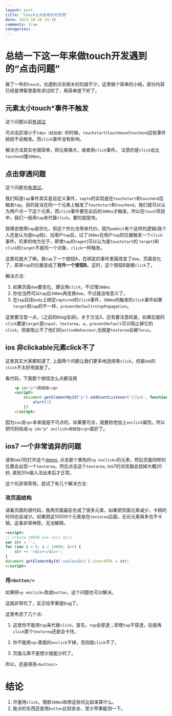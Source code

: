 ```yaml
---
layout: post
title: "touch上点击相关的东西"
date: 2013-10-28 14:10
comments: true
categories: 
---
```

# 总结一下这一年来做touch开发遇到的“点击问题”

做了一年的`touch`，光遇到点击相关的坑就不少，这里做个简单的小结。部分内容已经是博客里面有讲过的了，再简单提下好了。

## 元素太小touch*事件不触发

这个问题以前[有讲过](http://tedzhou.github.io/blog/2012/12/22/tap/)

可点击区域小于`14px（经验值）`的时候，`touchstart`/`touchmove`/`touchend`这些事件统统不会触发。而`click`事件没有影响。

解决方法其实也很简单，把元素搞大，或者用`click`事件。
注意的是`click`会比`touchend`慢`300ms`。

## 点击穿透问题

这个问题也[有讲过](http://tedzhou.github.io/blog/2013/05/21/tapclick/)。

我们知道`tap`事件其实是自定义事件，`zepto`的实现是在`touchstart`和`touchend`后触发`tap`。目的是当在同一个元素上触发了`touchstart`和`touchend`，我们就可以认为用户点一下这个元素，而`click`事件要在此后的`300ms`才触发。所以在`touch`项目中，我们一般用`tap`来代替`click`，要的就是快。

按理说使用`tap`是优化，但这个优化也带来代价。因为`webkit`有个这样的逻辑(我个人还是认为是`bug`啦)，当用户`tap`后，过了`300ms`在用户`tap`的位置触发一个`click`事件，坑爹的地方在于，即使`tap`的`taget`(可以认为是`touchstart`的 `target`)和`click`的`target`不是同一个对象，`click`一样触发。

这里坑就大了嘛。我`tap`了一个按钮A，在绑定的事件里面改变了`dom`，页面变化了，原来`tap`的位置变成了**另外一个按钮B**。这时，这个按钮B就被`click`了。

解决方法:

1. 如果页面`dom`要变化，建议用`click`，不过慢`300ms`.
2. 你也当然可以`tap`后`300ms`再变换`dom`，不过就没啥意义了。
3. 在`tap`后往`body`上绑定`captured`的`click`事件，`300ms`内触发的`click`事件如果`target`和`tap`的不一样，`preventDefault+stopPopagation`。

这里要注意一点，（之前的blog没讲)。关于方法3，还有要注意的是，如果后面的`click`要是`target`是`input`、`textarea`、`a`，`preventDefault`可以阻止掉它的`click`，但是阻止不了他们的`activeBehaviour`,也就是`textarea`会被`focus`。

## ios 非clickable元素click不了

这里其实大家都知道了, 上面两个问题让我们更多地选择用`click`，但是ios的`click`不太好用就是了。

看代码，下面那个按钮怎么点都没用

```html
    <p id="p">假按钮</p>
    <script>
        document.getElementById('p').addEventListener('click', function(){
            alert(1)
        })
    </script>
```

因为`ios`说`<p>`本来就是不可点的，如果要可点，就要给他加上`onclick`属性。所以把代码给成`<p id="p" onclick>假按钮</p>`就好了。


## ios7 一个非常诡异的问题

请有ios7的打开这个[demo](http://tedzhou.github.io/demo/ios7sucks.html), 点击那个黄色的`<p onclick>`的元素，然后页面同样的位置会出现一个`textarea`。然后点击这个`textarea`, ios7的浏览器会挂掉大概20秒, 直到20s输入法出来后才正常。

这个坑非常奇怪，尝试了有几个解决方法:

### 改页面结构

请看页面的源代码，我再页面最前生成了很多元素，如果把页面元素减少，卡顿的时间也会减少。如果把这10000个元素放在`textarea`后面，无论元素再多也不卡顿。这事非常神奇，无法解释。


```html
<script>
// create 10000 use less divs
var str = '';
for (var i = 0; i < 10000; i++) {
    str += '<div></div>';
}
document.getElementById('uselessDiv').innerHTML = str;
</script>

```

### 用`<button/>`

如果把`<p onclick>`改成`button`，这个问题也可以解决。


这就非常坑了，反正给苹果提bug了。

这里考虑了几个点:

1.  这里你不能用`tap`来代替`click`，首先，`tap`会穿透；即使`tap`不穿透，后面再`click`那个`textarea`还是会卡住。

2.  你不能把`<p>`里面的`onclick`干掉，否则就`click`不了。
3.  页面元素不是想少就能少的了。

所以，还是得用`<button/>`

# 结论
1. 尽量用`click`，慢那`300ms`和修这些坑比起来算什么。
2. 能点的东西还是用`button`比较安全，至少苹果能测一下。






